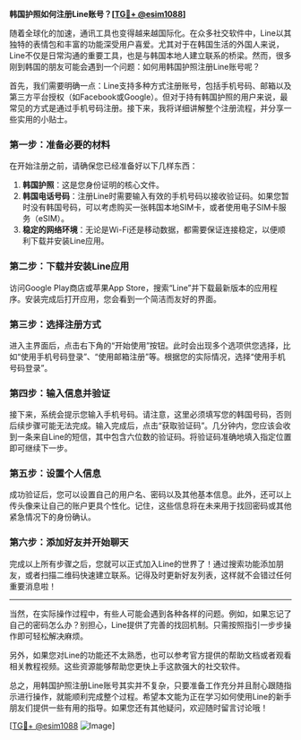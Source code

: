 **韩国护照如何注册Line账号？[[TG💪+ @esim1088](https://t.me/s/esim1088)]**

随着全球化的加速，通讯工具也变得越来越国际化。在众多社交软件中，Line以其独特的表情包和丰富的功能深受用户喜爱。尤其对于在韩国生活的外国人来说，Line不仅是日常沟通的重要工具，也是与韩国本地人建立联系的桥梁。然而，很多刚到韩国的朋友可能会遇到一个问题：如何用韩国护照注册Line账号呢？

首先，我们需要明确一点：Line支持多种方式注册账号，包括手机号码、邮箱以及第三方平台授权（如Facebook或Google）。但对于持有韩国护照的用户来说，最常见的方式是通过手机号码注册。接下来，我将详细讲解整个注册流程，并分享一些实用的小贴士。

### 第一步：准备必要的材料

在开始注册之前，请确保您已经准备好以下几样东西：

1. **韩国护照**：这是您身份证明的核心文件。
2. **韩国电话号码**：注册Line时需要输入有效的手机号码以接收验证码。如果您暂时没有韩国号码，可以考虑购买一张韩国本地SIM卡，或者使用电子SIM卡服务（eSIM）。
3. **稳定的网络环境**：无论是Wi-Fi还是移动数据，都需要保证连接稳定，以便顺利下载并安装Line应用。

### 第二步：下载并安装Line应用

访问Google Play商店或苹果App Store，搜索“Line”并下载最新版本的应用程序。安装完成后打开应用，您会看到一个简洁而友好的界面。

### 第三步：选择注册方式

进入主界面后，点击右下角的“开始使用”按钮。此时会出现多个选项供您选择，比如“使用手机号码登录”、“使用邮箱注册”等。根据您的实际情况，选择“使用手机号码登录”。

### 第四步：输入信息并验证

接下来，系统会提示您输入手机号码。请注意，这里必须填写您的韩国号码，否则后续步骤可能无法完成。输入完成后，点击“获取验证码”。几分钟内，您应该会收到一条来自Line的短信，其中包含六位数的验证码。将验证码准确地填入指定位置即可继续下一步。

### 第五步：设置个人信息

成功验证后，您可以设置自己的用户名、密码以及其他基本信息。此外，还可以上传头像来让自己的账户更具个性化。记住，这些信息将在未来用于找回密码或其他紧急情况下的身份确认。

### 第六步：添加好友并开始聊天

完成以上所有步骤之后，您就可以正式加入Line的世界了！通过搜索功能添加朋友，或者扫描二维码快速建立联系。记得及时更新好友列表，这样就不会错过任何重要消息啦！

---

当然，在实际操作过程中，有些人可能会遇到各种各样的问题。例如，如果忘记了自己的密码怎么办？别担心，Line提供了完善的找回机制。只需按照指引一步步操作即可轻松解决麻烦。

另外，如果您对Line的功能还不太熟悉，也可以参考官方提供的帮助文档或者观看相关教程视频。这些资源能够帮助您更快上手这款强大的社交软件。

总之，用韩国护照注册Line账号其实并不复杂，只要准备工作充分并且耐心跟随指示进行操作，就能顺利完成整个过程。希望本文能为正在学习如何使用Line的新手朋友们提供一些有用的指导。如果您还有其他疑问，欢迎随时留言讨论哦！

[[TG💪+ @esim1088](https://t.me/s/esim1088) ![Image](https://i.postimg.cc/4NQfJmqS/Snipaste-2025-05-13-00-14-12.png)]